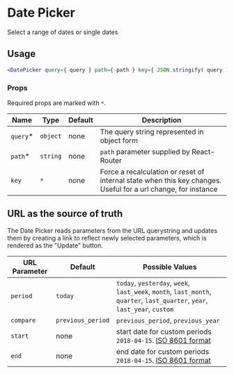 Date Picker
===

Select a range of dates or single dates

## Usage

```jsx
<DatePicker query={ query } path={ path } key={ JSON.stringify( query ) } />
```

### Props

Required props are marked with `*`.

Name | Type | Default | Description
--- | --- | --- | ---
`query`* | `object` | none | The query string represented in object form
`path`* | `string` | none | `path` parameter supplied by React-Router
`key`| `*` | none |  Force a recalculation or reset of internal state when this key changes. Useful for a url change, for instance

## URL as the source of truth

The Date Picker reads parameters from the URL querystring and updates them by creating a link to reflect newly selected parameters, which is rendered as the "Update" button.
 
 URL Parameter | Default | Possible Values
 --- | --- | ---
 `period` | `today` | `today`, `yesterday`, `week`, `last_week`, `month`, `last_month`, `quarter`, `last_quarter`, `year`, `last_year`, `custom`
 `compare` | `previous_period` | `previous_period`, `previous_year`
 `start` | none | start date for custom periods `2018-04-15`. [ISO 8601 format](https://en.wikipedia.org/wiki/ISO_8601)
 `end` | none | end date for custom periods `2018-04-15`. [ISO 8601 format](https://en.wikipedia.org/wiki/ISO_8601)

